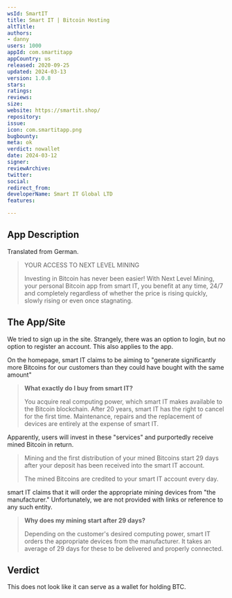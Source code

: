 ```yaml
---
wsId: SmartIT
title: Smart IT | Bitcoin Hosting
altTitle: 
authors:
- danny
users: 1000
appId: com.smartitapp
appCountry: us
released: 2020-09-25
updated: 2024-03-13
version: 1.0.8
stars: 
ratings: 
reviews: 
size: 
website: https://smartit.shop/
repository: 
issue: 
icon: com.smartitapp.png
bugbounty: 
meta: ok
verdict: nowallet
date: 2024-03-12
signer: 
reviewArchive: 
twitter: 
social: 
redirect_from: 
developerName: Smart IT Global LTD
features: 

---
```


## App Description

Translated from German.

> YOUR ACCESS TO NEXT LEVEL MINING
>
> Investing in Bitcoin has never been easier! With Next Level Mining, your personal Bitcoin app from smart IT, you benefit at any time, 24/7 and completely regardless of whether the price is rising quickly, slowly rising or even once stagnating.


## The App/Site

We tried to sign up in the site. Strangely, there was an option to login, but no option to register an account. This also applies to the app.

On the homepage, smart IT claims to be aiming to "generate significantly more Bitcoins for our customers than they could have bought with the same amount"

> **What exactly do I buy from smart IT?**
>
> You acquire real computing power, which smart IT makes available to the Bitcoin blockchain. After 20 years, smart IT has the right to cancel for the first time. Maintenance, repairs and the replacement of devices are entirely at the expense of smart IT.

Apparently, users will invest in these "services" and purportedly receive mined Bitcoin in return.

> Mining and the first distribution of your mined Bitcoins start 29 days after your deposit has been received into the smart IT account.
>
> The mined Bitcoins are credited to your smart IT account every day.

smart IT claims that it will order the appropriate mining devices from "the manufacturer." Unfortunately, we are not provided with links or reference to any such entity.

> **Why does my mining start after 29 days?**
>
> Depending on the customer's desired computing power, smart IT orders the appropriate devices from the manufacturer. It takes an average of 29 days for these to be delivered and properly connected.

## Verdict

This does not look like it can serve as a wallet for holding BTC.
